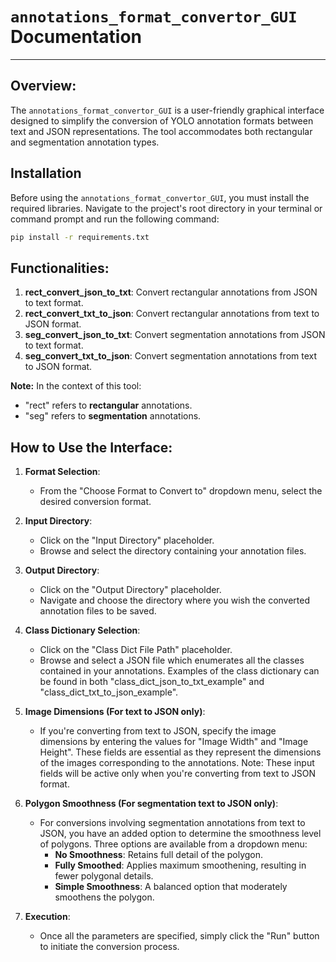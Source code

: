 # `annotations_format_convertor_GUI` Documentation

---

## Overview:

The `annotations_format_convertor_GUI` is a user-friendly graphical interface designed to simplify the conversion of YOLO annotation formats between text and JSON representations. The tool accommodates both rectangular and segmentation annotation types.
## Installation

Before using the `annotations_format_convertor_GUI`, you must install the required libraries. Navigate to the project's root directory in your terminal or command prompt and run the following command:

```bash
pip install -r requirements.txt
```
## Functionalities:

1. **rect_convert_json_to_txt**: Convert rectangular annotations from JSON to text format.
2. **rect_convert_txt_to_json**: Convert rectangular annotations from text to JSON format.
3. **seg_convert_json_to_txt**: Convert segmentation annotations from JSON to text format.
4. **seg_convert_txt_to_json**: Convert segmentation annotations from text to JSON format.

**Note:** In the context of this tool:
- "rect" refers to **rectangular** annotations.
- "seg" refers to **segmentation** annotations.

## How to Use the Interface:

1. **Format Selection**:
    - From the "Choose Format to Convert to" dropdown menu, select the desired conversion format.

2. **Input Directory**:
    - Click on the "Input Directory" placeholder.
    - Browse and select the directory containing your annotation files.

3. **Output Directory**:
    - Click on the "Output Directory" placeholder.
    - Navigate and choose the directory where you wish the converted annotation files to be saved.

4. **Class Dictionary Selection**:
    - Click on the "Class Dict File Path" placeholder.
    - Browse and select a JSON file which enumerates all the classes contained in your annotations. Examples of the class dictionary can be found in both "class_dict_json_to_txt_example" and "class_dict_txt_to_json_example".

5. **Image Dimensions (For text to JSON only)**:
    - If you're converting from text to JSON, specify the image dimensions by entering the values for "Image Width" and "Image Height". These fields are essential as they represent the dimensions of the images corresponding to the annotations. Note: These input fields will be active only when you're converting from text to JSON format.

6. **Polygon Smoothness (For segmentation text to JSON only)**:
    - For conversions involving segmentation annotations from text to JSON, you have an added option to determine the smoothness level of polygons. Three options are available from a dropdown menu:
      - **No Smoothness**: Retains full detail of the polygon.
      - **Fully Smoothed**: Applies maximum smoothening, resulting in fewer polygonal details.
      - **Simple Smoothness**: A balanced option that moderately smoothens the polygon.

7. **Execution**:
    - Once all the parameters are specified, simply click the "Run" button to initiate the conversion process.

